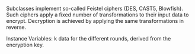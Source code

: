 Subclasses implement so-called Feistel ciphers (DES, CAST5, Blowfish). Such ciphers apply a fixed number of transformations to their input data to encrypt. Decryption is achieved by applying the same transformations in reverse.

Instance Variables:
k	<Array of: Integer> data for the different rounds, derived from the encryption key.